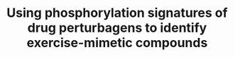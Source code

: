---
affilliation: BROAD INSTITUTE, INC
description: "Protein phosphorylation plays a major role in perturbation-induced signal\
  \ transduction. The Library of Integrated Network-based Signatures (LINCS) P100\
  \ project has generated targeted (using 96 carefully chosen phosphosites) and comprehensive\
  \ (using DIA, data independent acquisition) mass spectrometry (MS)-based phosphoproteomic\
  \ datasets characterizing cell states perturbed using a collection of common bioactive\
  \ therapeutic (\u201Cknown\u201D) compounds. The analysis of phosphoproteomics data\
  \ acquired using DIA is challenging, and as a result the comprehensive LINCS DIA\
  \ data has not yet been leveraged to its full potential. The Molecular Transducers\
  \ of Physical Activity (MoTrPAC) consortium has also used phosphoproteomics (along\
  \ with other omics data) to quantify the molecular effects of exercise. Using methods\
  \ like post-translational modification site- specific enrichment analysis (PTM-SEA,\
  \ Krug et al. MCP, 2019), perturbation-induced phosphorylation signatures can be\
  \ correlated with exercise-induced phosphorylation changes to identify known compounds\
  \ that can mimic the effects of physical activity, providing an exciting opportunity\
  \ to enhance the combined utility and impact of the LINCS and MoTrPAC Common Fund\
  \ datasets. The goal of our proposal is to test the hypothesis that there are known\
  \ compounds that can mimic the effects of physical activity. To accomplish this\
  \ goal, the PTM signatures database (PTMsigDB) will be significantly expanded using\
  \ the LINCS DIA data.These signatures will then be correlated with phosphoproteomic\
  \ changes induced by physical activity provided by MoTrPAC to nominate exercise-mimetic\
  \ drugs. With these goals in mind we will 1) Develop and apply an automated, cloud-based\
  \ pipeline to greatly expand phospho-perturbation profiles from existing LINCS data\
  \ from 100 to several thousand distinct phosphosites; 2) Derive perturbation-specific\
  \ phosphoproteomic signatures from the greatly expanded phospho-profiling data;\
  \ and 3) Identify exercise mimetic drugs using PTM signature enrichment in MoTrPAC\
  \ phosphoproteomic data from acute and long-term exercise. Successful application\
  \ of the proposed strategy will nominate a list of exercise-mimetic drugs with the\
  \ potential to initiate entirely new avenues of research focused on finding new\
  \ therapeutic approaches to combat aging or muscle wasting (cachexia) in cancer\
  \ patients."
end_date: '2023-09-21T12:00:00-04:00'
grant_num: R03OD032626
pi: MANI, DENKANIKOTA R
title: Using phosphorylation signatures of drug perturbagens to identify exercise-mimetic
  compounds
---